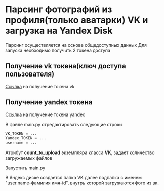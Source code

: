 # Парсинг фотографий из профиля(только аватарки) VK и загрузка на Yandex Disk

Парсинг осуществляется на основе общедоступных данных
Для запуска необходимо получить 2 токена доступа

## Получение vk токена(ключ доступа пользователя)
[Ссылка](https://vk.com/dev/implicit_flow_user) на получение токена vk

## Получение yandex токена
[Ссылка](https://yandex.ru/dev/disk/poligon/) на получение токена yandex

В файле main.py отредактировать следующие строки
```python
VK_TOKEN = ...
Yandex_TOKEN = ...
username = ...
```
Атрибут **count_to_upload** экземпляра класса **VK**, задает количество загружаемых файлов

Запустить main.py

В Яндекс диске создается папка VK далее подпапка с именем
"user.name-фамилия имя-id", внутрь которой загружаются фото из вк.